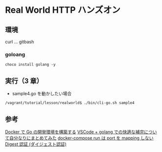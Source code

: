 # Real World HTTP ハンズオン

## 環境

curl ... gitbash

### goloang

```
choco install golang -y
```

## 実行（3 章）

- sample4.go を動かしたい場合

```
/vagrant/tutorial/lesson/realworld$ ./bin/cli-go.sh sample4
```

## 参考

[Docker で Go の開発環境を構築する](https://qiita.com/uji_/items/8c9eda89526abe0ba900)
[VSCode + golang での快適な補完について自分なりにまとめてみた](https://qiita.com/akinobufujii/items/50d605ecf22daa3309cb)
[docker-compose run は port を mapping しない](https://blog.ikedaosushi.com/entry/2018/07/23/191952)
[Digest 認証 (ダイジェスト認証)](http://x68000.q-e-d.net/~68user/net/http-auth-2.html)
